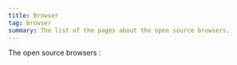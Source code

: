 ```yaml
---
title: Browser
tag: browser
summary: The list of the pages about the open source browsers.
---
```


The open source browsers :
